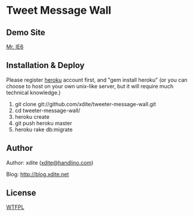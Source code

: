 Tweet Message Wall
========

Demo Site
------------------
[Mr. IE6](http://mrie6.com)

Installation & Deploy
------------------

Please register [heroku](http://heroku.com) account first, and "gem install heroku"
(or you can choose to host on your own unix-like server, but it will require much technical knowledge.)

1. git clone git://github.com/xdite/tweeter-message-wall.git
2. cd tweeter-message-wall/ 
3. heroku create
4. git push heroku master
5. heroku rake db:migrate



Author
------------------

Author: xdite (xdite@handlino.com)

Blog: http://blog.xdite.net

License
------------------
[WTFPL](http://sam.zoy.org/wtfpl/) 